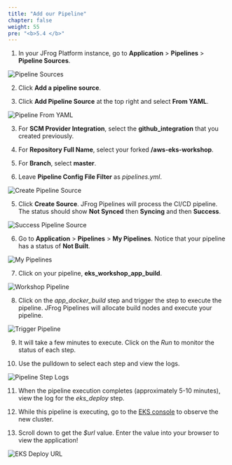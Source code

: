 ```yaml
---
title: "Add our Pipeline"
chapter: false
weight: 55
pre: "<b>5.4 </b>"
---
```


1. In your JFrog Platform instance, go to **Application** > **Pipelines** > **Pipeline Sources**.

![Pipeline Sources](/images/pipeline-sources.png)

2. Click **Add a pipeline source**.

3. Click **Add Pipeline Source** at the top right and select **From YAML**.

![Pipeline From YAML](/images/pipeline-from-yaml.png)

3. For **SCM Provider Integration**, select the **github_integration** that you created previously.

4. For **Repository Full Name**, select your forked **<username>/aws-eks-workshop**.

4. For **Branch**, select **master**.

4. Leave **Pipeline Config File Filter** as _pipelines.yml_.

![Create Pipeline Source](/images/create-pipeline-source-eks.png)

5. Click **Create Source**. JFrog Pipelines will process the CI/CD pipeline. The status should show **Not Synced** then **Syncing** and then **Success**.

![Success Pipeline Source](/images/success-pipeline-source-eks.png)

6. Go to **Application** > **Pipelines** > **My Pipelines**. Notice that your pipeline has a status of **Not Built**.

![My Pipelines](/images/my-pipelines.png)

7. Click on your pipeline, **eks_workshop_app_build**.

![Workshop Pipeline](/images/workshop-pipeline-eks.png)

8. Click on the _app\_docker\_build_ step and trigger the step to execute the pipeline. JFrog Pipelines will allocate build nodes and execute your pipeline.

![Trigger Pipeline](/images/trigger-pipeline.png)

9. It will take a few minutes to execute. Click on the _Run_ to monitor the status of each step.

10. Use the pulldown to select each step and view the logs.

![Pipeline Step Logs](/images/pipeline-step-logs-eks.png)

11. When the pipeline execution completes (approximately 5-10 minutes), view the log for the _eks\_deploy_ step.

12. While this pipeline is executing, go to the [EKS console](https://us-west-2.console.aws.amazon.com/eks/home?region=us-west-2#/clusters) to observe the new cluster.

12. Scroll down to get the _$url_ value. Enter the value into your browser to view the application!

![EKS Deploy URL](/images/eks-deploy-url.png)
